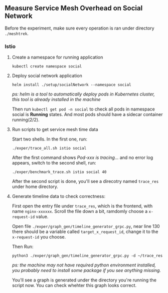## Measure Service Mesh Overhead on Social Network

Before the experiment, make sure every operation is ran under directory `./meshtrek`.

### Istio

1. Create a namespace for running application

   ```shell
   kubectl create namespace social
   ```

2. Deploy social network application

   ```shell
   helm install ./setup/socialNetwork --namespace social
   ```

   *ps: helm is a tool to automatically deploy pods in Kubernetes cluster, this tool is already installed in the machine*

   Then run `kubectl get pod -n social` to check all pods in namespace social is **Running** states. And most pods should have a sidecar container running(2/2).

3. Run scripts to get service mesh time data

   Start two shells. In the first one, run:

   ```shell
   ./exper/trace_all.sh istio social
   ```

   After the first command shows *Pod-xxx is tracing...* and no error log appears, switch to the second shell, run:

   ```shell
   ./exper/benchmark_trace.sh istio social 40
   ```

   After the second script is done, you'll see a direcotry named `trace_res` under home directory.

4. Generate timeline data to check correctness:

   First open the entry file under `trace_res`, which is the frontend, with name `nginx-xxxxxx`. Scroll the file down a bit, ramdomly choose a `x-request-id` value.

   Open file `./exper/graph_gen/timeline_generator_grpc.py`, near line 130 there should be a variable called `target_x_request_id`, change it to the `x-request-id` you choose.

   Then Run:

   ```shell
   python3 ./exper/graph_gen/timeline_generator_grpc.py -d ~/trace_res
   ```

   *ps: the machine may not have required python environment installed, you probably need to install some package if you see anything missing.*

   You'll see a graph is generated under the directory you're running the script now. You can check whehter this graph looks correct.